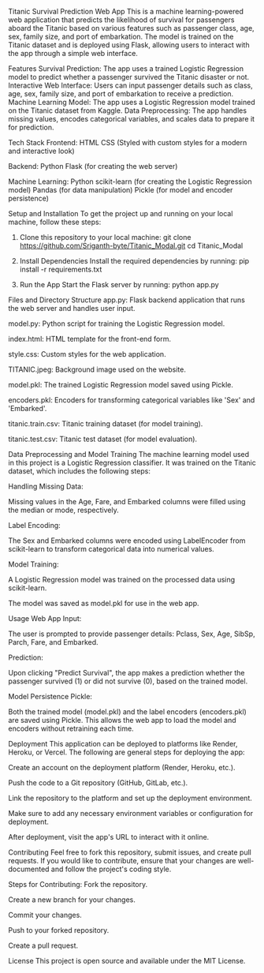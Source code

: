 Titanic Survival Prediction Web App
This is a machine learning-powered web application that predicts the likelihood of survival for passengers aboard the Titanic based on various features such as passenger class, age, sex, family size, and port of embarkation.
The model is trained on the Titanic dataset and is deployed using Flask, allowing users to interact with the app through a simple web interface.

Features
Survival Prediction: The app uses a trained Logistic Regression model to predict whether a passenger survived the Titanic disaster or not.
Interactive Web Interface: Users can input passenger details such as class, age, sex, family size, and port of embarkation to receive a prediction.
Machine Learning Model: The app uses a Logistic Regression model trained on the Titanic dataset from Kaggle.
Data Preprocessing: The app handles missing values, encodes categorical variables, and scales data to prepare it for prediction.

Tech Stack
Frontend:
HTML
CSS (Styled with custom styles for a modern and interactive look)

Backend:
Python
Flask (for creating the web server)

Machine Learning:
Python
scikit-learn (for creating the Logistic Regression model)
Pandas (for data manipulation)
Pickle (for model and encoder persistence)

Setup and Installation
To get the project up and running on your local machine, follow these steps:
1. Clone this repository to your local machine:
git clone https://github.com/Sriganth-byte/Titanic_Modal.git
cd Titanic_Modal

2. Install Dependencies
Install the required dependencies by running:
pip install -r requirements.txt

3. Run the App
Start the Flask server by running:
python app.py

Files and Directory Structure
app.py: Flask backend application that runs the web server and handles user input.

model.py: Python script for training the Logistic Regression model.

index.html: HTML template for the front-end form.

style.css: Custom styles for the web application.

TITANIC.jpeg: Background image used on the website.

model.pkl: The trained Logistic Regression model saved using Pickle.

encoders.pkl: Encoders for transforming categorical variables like 'Sex' and 'Embarked'.

titanic.train.csv: Titanic training dataset (for model training).

titanic.test.csv: Titanic test dataset (for model evaluation).

Data Preprocessing and Model Training
The machine learning model used in this project is a Logistic Regression classifier. It was trained on the Titanic dataset, which includes the following steps:

Handling Missing Data:

Missing values in the Age, Fare, and Embarked columns were filled using the median or mode, respectively.

Label Encoding:

The Sex and Embarked columns were encoded using LabelEncoder from scikit-learn to transform categorical data into numerical values.

Model Training:

A Logistic Regression model was trained on the processed data using scikit-learn.

The model was saved as model.pkl for use in the web app.

Usage
Web App
Input:

The user is prompted to provide passenger details: Pclass, Sex, Age, SibSp, Parch, Fare, and Embarked.

Prediction:

Upon clicking "Predict Survival", the app makes a prediction whether the passenger survived (1) or did not survive (0), based on the trained model.

Model Persistence
Pickle:

Both the trained model (model.pkl) and the label encoders (encoders.pkl) are saved using Pickle. This allows the web app to load the model and encoders without retraining each time.

Deployment
This application can be deployed to platforms like Render, Heroku, or Vercel. The following are general steps for deploying the app:

Create an account on the deployment platform (Render, Heroku, etc.).

Push the code to a Git repository (GitHub, GitLab, etc.).

Link the repository to the platform and set up the deployment environment.

Make sure to add any necessary environment variables or configuration for deployment.

After deployment, visit the app's URL to interact with it online.

Contributing
Feel free to fork this repository, submit issues, and create pull requests. If you would like to contribute, ensure that your changes are well-documented and follow the project's coding style.

Steps for Contributing:
Fork the repository.

Create a new branch for your changes.

Commit your changes.

Push to your forked repository.

Create a pull request.

License
This project is open source and available under the MIT License.
